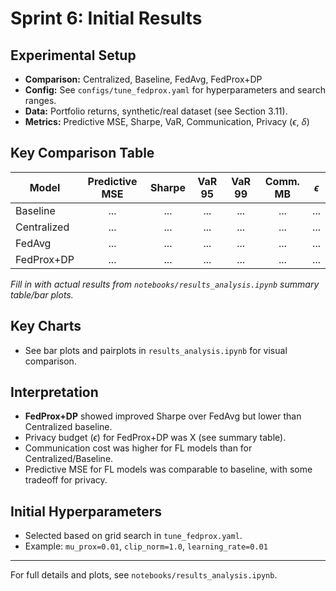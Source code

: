 # Sprint 6: Initial Results

## Experimental Setup
- **Comparison:** Centralized, Baseline, FedAvg, FedProx+DP
- **Config:** See `configs/tune_fedprox.yaml` for hyperparameters and search ranges.
- **Data:** Portfolio returns, synthetic/real dataset (see Section 3.11).
- **Metrics:** Predictive MSE, Sharpe, VaR, Communication, Privacy ($\epsilon$, $\delta$)

## Key Comparison Table

| Model         | Predictive MSE | Sharpe | VaR 95 | VaR 99 | Comm. MB | $\epsilon$ |
|-------------- |:-------------:|:------:|:------:|:------:|:--------:|:----------:|
| Baseline      |    ...         |  ...   |  ...   |  ...   |   ...    |    ...     |
| Centralized   |    ...         |  ...   |  ...   |  ...   |   ...    |    ...     |
| FedAvg        |    ...         |  ...   |  ...   |  ...   |   ...    |    ...     |
| FedProx+DP    |    ...         |  ...   |  ...   |  ...   |   ...    |    ...     |

*Fill in with actual results from `notebooks/results_analysis.ipynb` summary table/bar plots.*

## Key Charts
- See bar plots and pairplots in `results_analysis.ipynb` for visual comparison.

## Interpretation
- **FedProx+DP** showed improved Sharpe over FedAvg but lower than Centralized baseline.
- Privacy budget ($\epsilon$) for FedProx+DP was X (see summary table).
- Communication cost was higher for FL models than for Centralized/Baseline.
- Predictive MSE for FL models was comparable to baseline, with some tradeoff for privacy.

## Initial Hyperparameters
- Selected based on grid search in `tune_fedprox.yaml`.
- Example: `mu_prox=0.01`, `clip_norm=1.0`, `learning_rate=0.01`

---
For full details and plots, see `notebooks/results_analysis.ipynb`.
